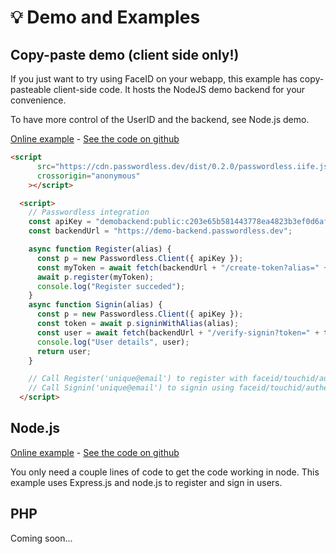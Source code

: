 # 💡 Demo and Examples

## Copy-paste demo (client side only!)
If you just want to try using FaceID on your webapp, this example has copy-pasteable client-side code.
It hosts the NodeJS demo backend for your convenience.

To have more control of the UserID and the backend, see Node.js demo.

[Online example](https://demo-backend.passwordless.dev/minimal) - [See the code on github](https://github.com/passwordless/passwordless-nodejs-example/blob/main/public/minimal.html#L27)


```html
<script
      src="https://cdn.passwordless.dev/dist/0.2.0/passwordless.iife.js"
      crossorigin="anonymous"
    ></script>

  <script>
    // Passwordless integration
    const apiKey = "demobackend:public:c203e65b581443778ea4823b3ef0d6af";
    const backendUrl = "https://demo-backend.passwordless.dev";

    async function Register(alias) {
      const p = new Passwordless.Client({ apiKey });
      const myToken = await fetch(backendUrl + "/create-token?alias=" + alias).then((r) => r.text());
      await p.register(myToken);
      console.log("Register succeded");
    }
    async function Signin(alias) {
      const p = new Passwordless.Client({ apiKey });
      const token = await p.signinWithAlias(alias);
      const user = await fetch(backendUrl + "/verify-signin?token=" + token).then((r) => r.json());
      console.log("User details", user);
      return user;
    }

    // Call Register('unique@email') to register with faceid/touchid/authenticator
    // Call Signin('unique@email') to signin using faceid/touchid/authenticator
  </script>
```

## Node.js

[Online example](https://demo-backend.passwordless.dev/) - [See the code on github](https://github.com/passwordless/passwordless-nodejs-example)

You only need a couple lines of code to get the code working in node. This example uses Express.js and node.js to register and sign in users.

<!-- ## ASP.NET

[See the code on github](https://github.com/passwordless/passwordless-dotnet-example)

You only need a couple lines of code to get the code working in asp.net. This example uses ASP.NET Core (on .NET5) and some javascript to register and sign in users.

Note: .NET framework is also fully supported. -->

## PHP

Coming soon...